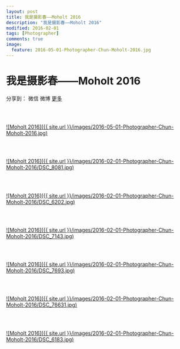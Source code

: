 ```yaml
---
layout: post
title: 我是摄影春——Moholt 2016
description: "我是摄影春——Moholt 2016"
modified: 2016-02-01
tags: [Photographer]
comments: true
image:
  feature: 2016-05-01-Photographer-Chun-Moholt-2016.jpg
---
```


# 我是摄影春——Moholt 2016

<div id="ckepop">
<span class="jiathis_txt">分享到：</span>
<a class="jiathis_button_weixin">微信</a>
<a class="jiathis_button_tsina">微博</a>
<a href="http://www.jiathis.com/share?uid=2074997"  class="jiathis jiathis_txt jiathis_separator jtico jtico_jiathis" target="_blank">更多</a></div>
<script type="text/javascript" src="http://v3.jiathis.com/code/jia.js?uid=2074997" charset="utf-8"></script>
<script>
    var jiathis_config={
        data_track_clickback:true,
        summary:"Moholt 2016",
        shortUrl:false,
        hideMore:false
    }
</script>


### &nbsp;

<a href="/images/2016-02-01-Photographer-Chun-Moholt-2016/DSC_5275.jpg">![Moholt 2016]({{ site.url }}/images/2016-05-01-Photographer-Chun-Moholt-2016.jpg)</a>

### &nbsp;

<a href="/images/2016-02-01-Photographer-Chun-Moholt-2016/DSC_8081.jpg">![Moholt 2016]({{ site.url }}/images/2016-02-01-Photographer-Chun-Moholt-2016/DSC_8081.jpg)</a>

### &nbsp;

<a href="/images/2016-02-01-Photographer-Chun-Moholt-2016/DSC_6202.jpg">![Moholt 2016]({{ site.url }}/images/2016-02-01-Photographer-Chun-Moholt-2016/DSC_6202.jpg)</a>

### &nbsp;

<a href="/images/2016-02-01-Photographer-Chun-Moholt-2016/DSC_7143.jpg">![Moholt 2016]({{ site.url }}/images/2016-02-01-Photographer-Chun-Moholt-2016/DSC_7143.jpg)</a>

### &nbsp;

<a href="/images/2016-02-01-Photographer-Chun-Moholt-2016/DSC_7693.jpg">![Moholt 2016]({{ site.url }}/images/2016-02-01-Photographer-Chun-Moholt-2016/DSC_7693.jpg)</a>

### &nbsp;

<a href="/images/2016-02-01-Photographer-Chun-Moholt-2016/DSC_76631.jpg">![Moholt 2016]({{ site.url }}/images/2016-02-01-Photographer-Chun-Moholt-2016/DSC_76631.jpg)</a>

### &nbsp;

<a href="/images/2016-02-01-Photographer-Chun-Moholt-2016/DSC_6183.jpg">![Moholt 2016]({{ site.url }}/images/2016-02-01-Photographer-Chun-Moholt-2016/DSC_6183.jpg)</a>
